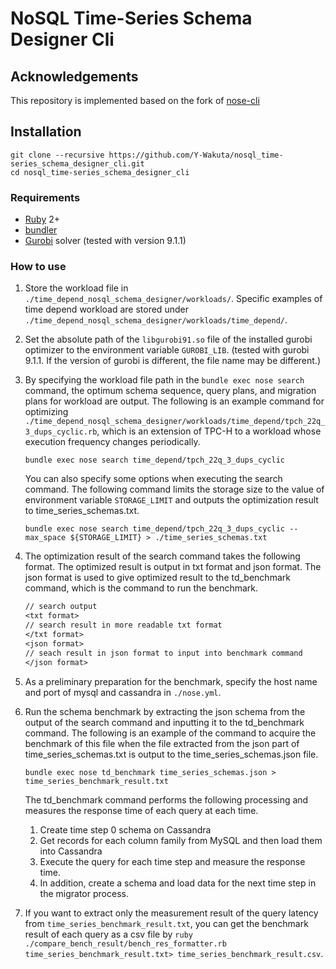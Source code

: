 # NoSQL Time-Series Schema Designer Cli

## Acknowledgements

This repository is implemented based on the fork of [nose-cli](https://github.com/michaelmior/nose-cli)

## Installation

```
git clone --recursive https://github.com/Y-Wakuta/nosql_time-series_schema_designer_cli.git
cd nosql_time-series_schema_designer_cli
```

### Requirements

 * [Ruby](https://www.ruby-lang.org/) 2+
 * [bundler](http://bundler.io/)
 * [Gurobi](https://www.gurobi.com/) solver (tested with version 9.1.1)

### How to use

1. Store the workload file in `./time_depend_nosql_schema_designer/workloads/`. Specific examples of time depend workload are stored under `./time_depend_nosql_schema_designer/workloads/time_depend/`.
2. Set the absolute path of the `libgurobi91.so` file of the installed gurobi optimizer to the environment variable `GUROBI_LIB`. (tested with gurobi 9.1.1. If the version of gurobi is different, the file name may be different.)
3. By specifying the workload file path in the `bundle exec nose search` command, the optimum schema sequence, query plans, and migration plans for workload are output. The following is an example command for optimizing `./time_depend_nosql_schema_designer/workloads/time_depend/tpch_22q_3_dups_cyclic.rb`, which is an extension of TPC-H to a workload whose execution frequency changes periodically.

    ```shell
    bundle exec nose search time_depend/tpch_22q_3_dups_cyclic
    ```

    You can also specify some options when executing the search command. The following command limits the storage size to the value of environment variable `STORAGE_LIMIT` and outputs the optimization result to time_series_schemas.txt.

    ```shell
    bundle exec nose search time_depend/tpch_22q_3_dups_cyclic --max_space ${STORAGE_LIMIT} > ./time_series_schemas.txt
    ```

4. The optimization result of the search command takes the following format. The optimized result is output in txt format and json format. The json format is used to give optimized result to the td_benchmark command, which is the command to run the benchmark.

    ```txt
    // search output
    <txt format>
    // search result in more readable txt format
    </txt format>
    <json format>
    // seach result in json format to input into benchmark command
    </json format>
    ```

5. As a preliminary preparation for the benchmark, specify the host name and port of mysql and cassandra in `./nose.yml`.
6. Run the schema benchmark by extracting the json schema from the output of the search command and inputting it to the td_benchmark command. The following is an example of the command to acquire the benchmark of this file when the file extracted from the json part of time_series_schemas.txt is output to the time_series_schemas.json file.

    ```shell
    bundle exec nose td_benchmark time_series_schemas.json > time_series_benchmark_result.txt
    ```

    The td_benchmark command performs the following processing and measures the response time of each query at each time.
    1. Create time step 0 schema on Cassandra
    2. Get records for each column family from MySQL and then load them into Cassandra
    3. Execute the query for each time step and measure the response time.
    4. In addition, create a schema and load data for the next time step in the migrator process.

7. If you want to extract only the measurement result of the query latency from `time_series_benchmark_result.txt`, you can get the benchmark result of each query as a csv file by `ruby ./compare_bench_result/bench_res_formatter.rb time_series_benchmark_result.txt> time_series_benchmark_result.csv`.
